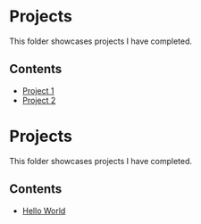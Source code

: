 # Projects
This folder showcases projects I have completed.
## Contents
* [Project 1](project_1)
* [Project 2](project_2)
# Projects
This folder showcases projects I have completed.
## Contents
* [Hello World](hello_world)

